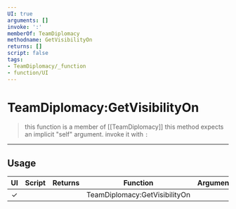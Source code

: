 ```yaml
---
UI: true
arguments: []
invoke: ':'
memberOf: TeamDiplomacy
methodname: GetVisibilityOn
returns: []
script: false
tags:
- TeamDiplomacy/_function
- function/UI
---
```

# TeamDiplomacy:GetVisibilityOn
> this function is a member of [[TeamDiplomacy]]
> this method expects an implicit "self" argument. invoke it with `:`
-----
## Usage
|  UI | Script | Returns | Function | Arguments |
|:---:|:------:|-------:|:--------:|:---------|
|✓| ||TeamDiplomacy:GetVisibilityOn||
